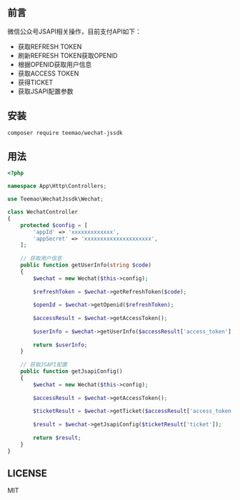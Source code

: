 ## 前言

微信公众号JSAPI相关操作，目前支付API如下：

- 获取REFRESH TOKEN
- 刷新REFRESH TOKEN获取OPENID
- 根据OPENID获取用户信息
- 获取ACCESS TOKEN
- 获得TICKET
- 获取JSAPI配置参数

## 安装

```shell
composer require teemao/wechat-jssdk
```

## 用法

```php
<?php

namespace App\Http\Controllers;

use Teemao\WechatJssdk\Wechat;

class WechatController
{
    protected $config = [
        'appId' => 'xxxxxxxxxxxxx',
        'appSecret' => 'xxxxxxxxxxxxxxxxxxxxx',    
    ];
    
    // 获取用户信息
    public function getUserInfo(string $code)
    {
        $wechat = new Wechat($this->config);
        
        $refreshToken = $wechat->getRefreshToken($code);
        
        $openId = $wechat->getOpenid($refreshToken);
        
        $accessResult = $wechat->getAccessToken();
        
        $userInfo = $wechat->getUserInfo($accessResult['access_token'], $openId);
        
        return $userInfo;
    }   
    
    // 获取JSAPI配置
    public function getJsapiConfig()
    {
        $wechat = new Wechat($this->config);
        
        $accessResult = $wechat->getAccessToken();
        
        $ticketResult = $wechat->getTicket($accessResult['access_token']);
        
        $result = $wechat->getJsapiConfig($ticketResult['ticket']);
        
        return $result;
    }
}
```

## LICENSE

MIT